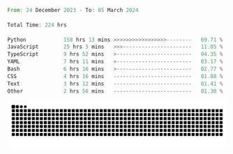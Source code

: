 <!--START_SECTION:waka-->

```rust
From: 24 December 2023 - To: 05 March 2024

Total Time: 224 hrs

Python            158 hrs 13 mins >>>>>>>>>>>>>>>>>--------   69.71 %
JavaScript        25 hrs 5 mins   >>>----------------------   11.05 %
TypeScript        9 hrs 52 mins   >------------------------   04.35 %
YAML              7 hrs 11 mins   >------------------------   03.17 %
Bash              6 hrs 16 mins   >------------------------   02.77 %
CSS               4 hrs 16 mins   -------------------------   01.88 %
Text              3 hrs 12 mins   -------------------------   01.41 %
Other             2 hrs 56 mins   -------------------------   01.30 %
```

<!--END_SECTION:waka-->


<picture>
  <source media="(prefers-color-scheme: dark)" srcset="https://raw.githubusercontent.com/jeerawut97/jeerawut97/output/github-contribution-grid-snake.svg">
  <img alt="github contribution grid snake animation" src="https://raw.githubusercontent.com/jeerawut97/jeerawut97/output/github-contribution-grid-snake.svg">
</picture>
